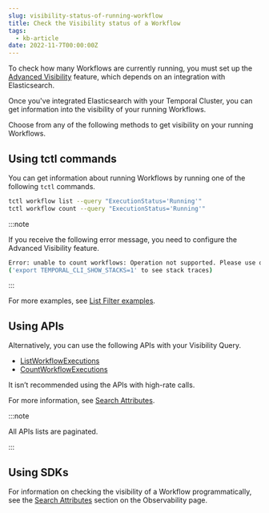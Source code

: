 ```yaml
---
slug: visibility-status-of-running-workflow
title: Check the Visibility status of a Workflow
tags:
  - kb-article
date: 2022-11-7T00:00:00Z
---
```


To check how many Workflows are currently running, you must set up the [Advanced Visibility](/concepts/what-is-advanced-visibility) feature, which depends on an integration with Elasticsearch.

<!-- truncate -->

Once you've integrated Elasticsearch with your Temporal Cluster, you can get information into the visibility of your running Workflows.

Choose from any of the following methods to get visibility on your running Workflows.

## Using tctl commands

You can get information about running Workflows by running one of the following `tctl` commands.

```bash
tctl workflow list --query "ExecutionStatus='Running'"
tctl workflow count --query "ExecutionStatus='Running'"
```

:::note

If you receive the following error message, you need to configure the Advanced Visibility feature.

```bash
Error: unable to count workflows: Operation not supported. Please use on Elasticsearch
('export TEMPORAL_CLI_SHOW_STACKS=1' to see stack traces)
```

:::

For more examples, see [List Filter examples](/visibility#example-list-filters).

## Using APIs

Alternatively, you can use the following APIs with your Visibility Query.

- [ListWorkflowExecutions](https://github.com/temporalio/api/blob/master/temporal/api/workflowservice/v1/service.proto#L279)
- [CountWorkflowExecutions](https://github.com/temporalio/api/blob/master/temporal/api/workflowservice/v1/service.proto#L291)

It isn’t recommended using the APIs with high-rate calls.

For more information, see [Search Attributes](/concepts/what-is-a-search-attribute/).

:::note

All APIs lists are paginated.

:::

## Using SDKs

For information on checking the visibility of a Workflow programmatically, see the [Search Attributes](/application-development/observability#search-attributes) section on the Observability page.
